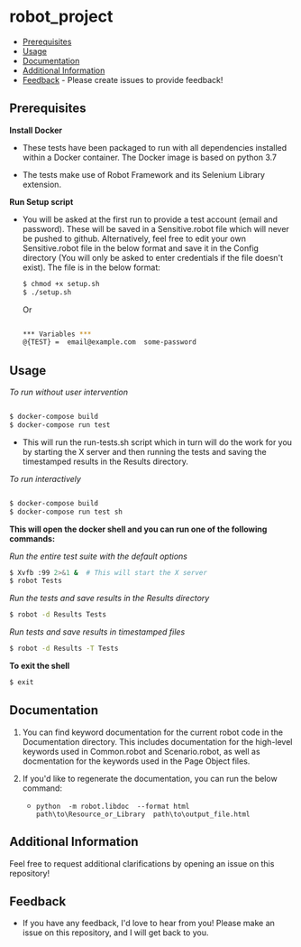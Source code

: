 # robot_project

- [Prerequisites](#prerequisites)
- [Usage](#usage)
- [Documentation](#documentation)
- [Additional Information](#additional-information)
- [Feedback](#feedback) - Please create issues to provide feedback!


## Prerequisites
**Install Docker**
  - These tests have been packaged to run with all dependencies
    installed within a Docker container. The Docker image is based on python 3.7

  - The tests make use of Robot Framework and its Selenium Library extension.



**Run Setup script**

- You will be asked at the first run to provide a test account (email and password). These will be saved in a Sensitive.robot file which will never be pushed to github. Alternatively, feel free to edit your own Sensitive.robot file in the below format and save it in the Config directory (You will only be asked to enter credentials if the file doesn't exist). The file is in the below format:


  ```bash
  $ chmod +x setup.sh
  $ ./setup.sh
  ```


  Or

  ```bash

  *** Variables ***
  @{TEST} =  email@example.com  some-password
  ```




## Usage

*To run without user intervention*


  ```bash

  $ docker-compose build
  $ docker-compose run test
  ```


- This will run the run-tests.sh script which in turn will do the work for you by starting the X server and then running the tests and saving the timestamped results
in the Results directory.






*To run interactively*

  ```bash

  $ docker-compose build
  $ docker-compose run test sh
  ```


**This will open the docker shell and you can run one of the following commands:**


  *Run the entire test suite with the default options*
    
  ``` bash
  $ Xvfb :99 2>&1 &  # This will start the X server
  $ robot Tests 
  ```

  *Run the tests and save results in the Results directory*
    
  ``` bash
  $ robot -d Results Tests
  ```

  *Run tests and save results in timestamped files*

  ``` bash
  $ robot -d Results -T Tests
  ```

**To exit the shell**
  ```bash
  $ exit
  ```


## Documentation

1. You can find keyword documentation for the current robot code in the Documentation directory.
This includes documentation for the high-level keywords used in Common.robot and Scenario.robot, as well as
docmentation for the keywords used in the Page Object files.


1. If you'd like to regenerate the documentation, you can run the below command: 
   * `python  -m robot.libdoc  --format html  path\to\Resource_or_Library  path\to\output_file.html` 




## Additional Information

Feel free to request additional clarifications by opening an issue on this repository!




## Feedback
- If you have any feedback, I'd love to hear from
you! Please make an issue on this repository, and I will get back to you.
